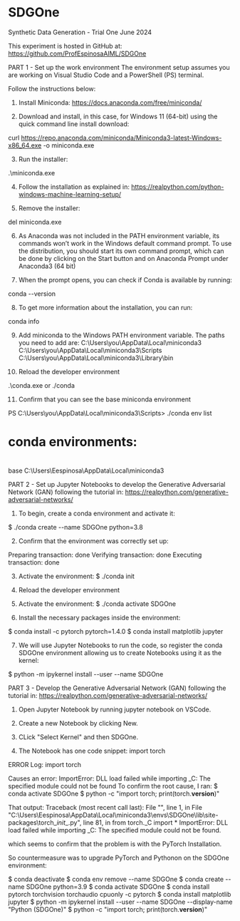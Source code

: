 # SDGOne
Synthetic Data Generation - Trial One
June 2024

This experiment is hosted in GitHub at:
https://github.com/ProfEspinosaAIML/SDGOne 


PART 1 - Set up the work environment
The environment setup assumes you are working on Visual Studio Code and a PowerShell (PS) terminal. 

Follow the instructions below:

1. Install Miniconda: https://docs.anaconda.com/free/miniconda/ 

2. Download and install, in this case, for Windows 11 (64-bit) using the quick command line install download:

curl https://repo.anaconda.com/miniconda/Miniconda3-latest-Windows-x86_64.exe -o miniconda.exe

3. Run the installer:

 .\miniconda.exe

4. Follow the installation as explained in: https://realpython.com/python-windows-machine-learning-setup/ 

5. Remove the installer:  

del miniconda.exe

6. As Anaconda was not included in the PATH environment variable, its commands won’t work in the Windows default command prompt. To use the distribution, you should start its own command prompt, which can be done by clicking on the Start button and on Anaconda Prompt under Anaconda3 (64 bit)

7. When the prompt opens, you can check if Conda is available by running:

conda --version

8. To get more information about the installation, you can run:

conda info

9. Add miniconda to the Windows PATH environment variable. The paths you need to add are:
C:\Users\you\AppData\Local\miniconda3\
C:\Users\you\AppData\Local\miniconda3\Scripts\
C:\Users\you\AppData\Local\miniconda3\Library\bin

10. Reload the developer environment

.\conda.exe
or
./conda

11. Confirm that you can see the base miniconda environment

PS C:\Users\you\AppData\Local\miniconda3\Scripts> ./conda env list
# conda environments:
#
base                     C:\Users\Eespinosa\AppData\Local\miniconda3


PART 2 - Set up Jupyter Notebooks to develop the Generative Adversarial Network (GAN) following the tutorial in:
https://realpython.com/generative-adversarial-networks/ 

1. To begin, create a conda environment and activate it:

$ ./conda create --name SDGOne python=3.8

2. Confirm that the environment was correctly set up:

Preparing transaction: done
Verifying transaction: done
Executing transaction: done

3. Activate the environment:
$ ./conda init

4. Reload the developer environment

5. Activate the environment:
$ ./conda activate SDGOne

6. Install the necessary packages inside the environment:

$ conda install -c pytorch pytorch=1.4.0
$ conda install matplotlib jupyter

7. We will use Jupyter Notebooks to run the code, so register the conda SDGOne environment allowing us to create Notebooks using it as the kernel:

$ python -m ipykernel install --user --name SDGOne



PART 3 - Develop the Generative Adversarial Network (GAN) following the tutorial in:
https://realpython.com/generative-adversarial-networks/ 

1. Open Jupyter Notebook by running jupyter notebook on VSCode. 

2. Create a new Notebook by clicking New.

3. CLick "Select Kernel" and then SDGOne.

4. The Notebook has one code snippet:
import torch

ERROR Log:
import torch

Causes an error:
ImportError: DLL load failed while importing _C: The specified module could not be found
To confirm the root cause, I ran:
$ conda activate SDGOne
$ python -c "import torch; print(torch.__version__)"

That output:
Traceback (most recent call last):
  File "<string>", line 1, in <module>
  File "C:\Users\Eespinosa\AppData\Local\miniconda3\envs\SDGOne\lib\site-packages\torch\__init__.py", line 81, in <module>
    from torch._C import *
ImportError: DLL load failed while importing _C: The specified module could not be found.

which seems to confirm that the problem is with the PyTorch Installation.

So countermeasure was to upgrade PyTorch and Pythonon on the SDGOne environment:

$ conda deactivate
$ conda env remove --name SDGOne
$ conda create --name SDGOne python=3.9
$ conda activate SDGOne
$ conda install pytorch torchvision torchaudio cpuonly -c pytorch
$ conda install matplotlib jupyter
$ python -m ipykernel install --user --name SDGOne --display-name "Python (SDGOne)"
$ python -c "import torch; print(torch.__version__)"




 
